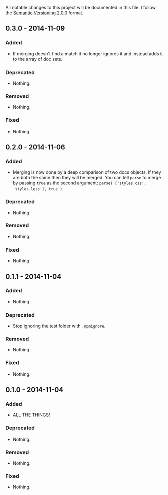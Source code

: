 All notable changes to this project will be documented in this file.
I follow the [Semantic Versioning 2.0.0](http://semver.org/) format.


## 0.3.0 - 2014-11-09

### Added
- If merging doesn't find a match it no longer ignores it and instead adds it
  to the array of doc sets.

### Deprecated
- Nothing.

### Removed
- Nothing.

### Fixed
- Nothing.


## 0.2.0 - 2014-11-06

### Added
- Merging is now done by a deep comparison of two docs objects. If they are both
  the same then they will be merged. You can tell `parse` to merge by passing
  `true` as the second argument: `parse( ['styles.css', 'styles.less'], true )`.

### Deprecated
- Nothing.

### Removed
- Nothing.

### Fixed
- Nothing.


## 0.1.1 - 2014-11-04

### Added
- Nothing.

### Deprecated
- Stop ignoring the test folder with `.npmignore`.

### Removed
- Nothing.

### Fixed
- Nothing.


## 0.1.0 - 2014-11-04

### Added
- ALL THE THINGS!

### Deprecated
- Nothing.

### Removed
- Nothing.

### Fixed
- Nothing.
